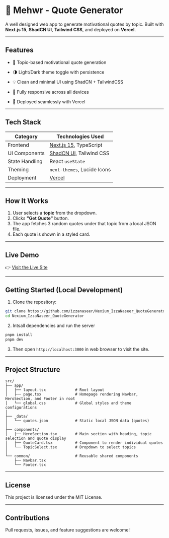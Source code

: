 # 📜 Mehwr - Quote Generator

A well designed web app to generate motivational quotes by topic. Built with **Next.js 15**, **ShadCN UI**, **Tailwind CSS**, and deployed on **Vercel**.

---

## Features

- 🎯 Topic-based motivational quote generation

- 🌗 Light/Dark theme toggle with persistence
  
- 💡 Clean and minimal UI using ShadCN + TailwindCSS
  
- 📱 Fully responsive across all devices

- 🚀 Deployed seamlessly with Vercel

---

## Tech Stack

| Category        | Technologies Used                                    |
|----------------|-------------------------------------------------------|
| Frontend       | [Next.js 15](https://nextjs.org), TypeScript         |
| UI Components  | [ShadCN UI](https://ui.shadcn.dev), Tailwind CSS     |
| State Handling | React `useState`                                      |
| Theming        | `next-themes`, Lucide Icons                          |
| Deployment     | [Vercel](https://vercel.com)                         |

---

## How It Works

1. User selects a **topic** from the dropdown.
2. Clicks **"Get Quote"** button.
3. The app fetches 3 random quotes under that topic from a local JSON file.
4. Each quote is shown in a styled card.

---

## Live Demo

👉 [Visit the Live Site](https://quote-generator-eight-weld.vercel.app)  

---

## Getting Started (Local Development)

1. Clone the repository:
```bash
git clone https://github.com/izzanaseer/Nexium_IzzaNaseer_QuoteGenerator.git
cd Nexium_IzzaNaseer_QuoteGenerator
```
2. Intsall dependencies and run the server
```bash
pnpm install
pnpm dev
```
3. Then open `http://localhost:3000` in web browser to visit the site.

---

## Project Structure
```
src/
├── app/
│   ├── layout.tsx             # Root layout
│   ├── page.tsx               # Homepage rendering Navbar, HeroSection, and Footer in root
│   └── global.css             # Global styles and theme configurations
│
├── _data/
│   └── quotes.json            # Static local JSON data (quotes)
│
├── components/
│   ├── HeroSection.tsx        # Main section with heading, topic selection and quote display
│   ├── QuoteCard.tsx          # Component to render individual quotes
│   └── TopicSelect.tsx        # Dropdown to select topics
│
└── common/                    # Reusable shared components
    ├── Navbar.tsx
    └── Footer.tsx
```

---

## License

This project is licensed under the MIT License.

---

## Contributions

Pull requests, issues, and feature suggestions are welcome!
